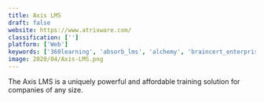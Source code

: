 ```yaml
---
title: Axis LMS
draft: false 
website: https://www.atrixware.com/
classification: ['']
platform: ['Web']
keywords: ['360learning', 'absorb_lms', 'alchemy', 'braincert_enterprise_lms', 'continu', 'digitalchalk', 'docebo', 'e-learning_platform', 'elucidat', 'firmwater_lms', 'getcourse', 'goskills', 'industrysafe', 'latitudelearning', 'looop', 'paradiso_lms', 'skilljar', 'skyprep', 'thought_industries', 'eleap', 'eloomi', 'lesson.ly', 'thinkific']
image: 2020/04/Axis-LMS.png
---
```

The Axis LMS is a uniquely powerful and affordable training solution for companies of any size.